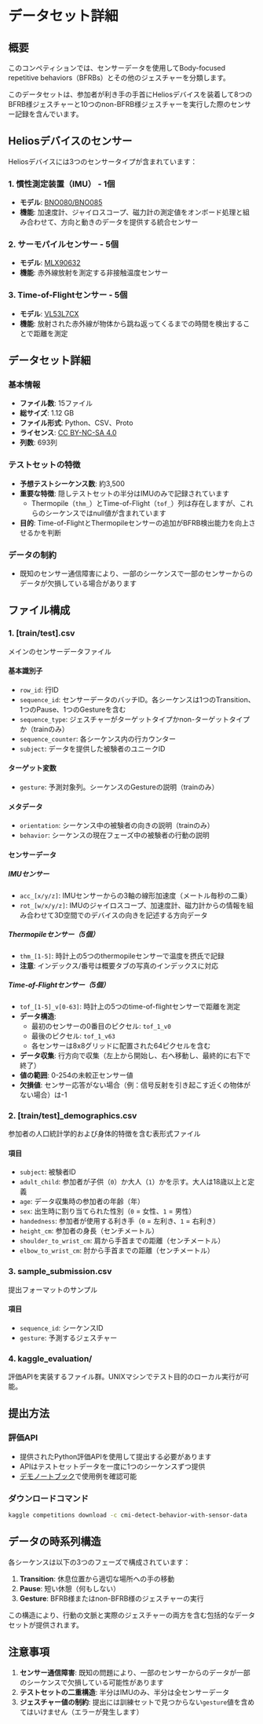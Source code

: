 # データセット詳細

## 概要
このコンペティションでは、センサーデータを使用してBody-focused repetitive behaviors（BFRBs）とその他のジェスチャーを分類します。

このデータセットは、参加者が利き手の手首にHeliosデバイスを装着して8つのBFRB様ジェスチャーと10つのnon-BFRB様ジェスチャーを実行した際のセンサー記録を含んでいます。

## Heliosデバイスのセンサー

Heliosデバイスには3つのセンサータイプが含まれています：

### 1. 慣性測定装置（IMU） - 1個
- **モデル**: [BNO080/BNO085](https://fcon_1000.projects.nitrc.org/indi/cmi_healthy_brain_network/Competitions/Helios2025/IMU_Sensor.pdf)
- **機能**: 加速度計、ジャイロスコープ、磁力計の測定値をオンボード処理と組み合わせて、方向と動きのデータを提供する統合センサー

### 2. サーモパイルセンサー - 5個
- **モデル**: [MLX90632](https://fcon_1000.projects.nitrc.org/indi/cmi_healthy_brain_network/Competitions/Helios2025/Thermopile_Sensor.pdf)
- **機能**: 赤外線放射を測定する非接触温度センサー

### 3. Time-of-Flightセンサー - 5個
- **モデル**: [VL53L7CX](https://fcon_1000.projects.nitrc.org/indi/cmi_healthy_brain_network/Competitions/Helios2025/Time_of_Flight_Sensor.pdf)
- **機能**: 放射された赤外線が物体から跳ね返ってくるまでの時間を検出することで距離を測定

## データセット詳細

### 基本情報
- **ファイル数**: 15ファイル
- **総サイズ**: 1.12 GB
- **ファイル形式**: Python、CSV、Proto
- **ライセンス**: [CC BY-NC-SA 4.0](https://creativecommons.org/licenses/by-nc-sa/4.0/)
- **列数**: 693列

### テストセットの特徴
- **予想テストシーケンス数**: 約3,500
- **重要な特徴**: 隠しテストセットの半分はIMUのみで記録されています
  - Thermopile（`thm_`）とTime-of-Flight（`tof_`）列は存在しますが、これらのシーケンスではnull値が含まれています
- **目的**: Time-of-FlightとThermopileセンサーの追加がBFRB検出能力を向上させるかを判断

### データの制約
- 既知のセンサー通信障害により、一部のシーケンスで一部のセンサーからのデータが欠損している場合があります

## ファイル構成

### 1. [train/test].csv
メインのセンサーデータファイル

#### 基本識別子
- `row_id`: 行ID
- `sequence_id`: センサーデータのバッチID。各シーケンスは1つのTransition、1つのPause、1つのGestureを含む
- `sequence_type`: ジェスチャーがターゲットタイプかnon-ターゲットタイプか（trainのみ）
- `sequence_counter`: 各シーケンス内の行カウンター
- `subject`: データを提供した被験者のユニークID

#### ターゲット変数
- `gesture`: 予測対象列。シーケンスのGestureの説明（trainのみ）

#### メタデータ
- `orientation`: シーケンス中の被験者の向きの説明（trainのみ）
- `behavior`: シーケンスの現在フェーズ中の被験者の行動の説明

#### センサーデータ

##### IMUセンサー
- `acc_[x/y/z]`: IMUセンサーからの3軸の線形加速度（メートル毎秒の二乗）
- `rot_[w/x/y/z]`: IMUのジャイロスコープ、加速度計、磁力計からの情報を組み合わせて3D空間でのデバイスの向きを記述する方向データ

##### Thermopileセンサー（5個）
- `thm_[1-5]`: 時計上の5つのthermopileセンサーで温度を摂氏で記録
- **注意**: インデックス/番号は概要タブの写真のインデックスに対応

##### Time-of-Flightセンサー（5個）
- `tof_[1-5]_v[0-63]`: 時計上の5つのtime-of-flightセンサーで距離を測定
- **データ構造**: 
  - 最初のセンサーの0番目のピクセル: `tof_1_v0`
  - 最後のピクセル: `tof_1_v63`
  - 各センサーは8x8グリッドに配置された64ピクセルを含む
- **データ収集**: 行方向で収集（左上から開始し、右へ移動し、最終的に右下で終了）
- **値の範囲**: 0-254の未較正センサー値
- **欠損値**: センサー応答がない場合（例：信号反射を引き起こす近くの物体がない場合）は-1

### 2. [train/test]_demographics.csv
参加者の人口統計学的および身体的特徴を含む表形式ファイル

#### 項目
- `subject`: 被験者ID
- `adult_child`: 参加者が子供（`0`）か大人（`1`）かを示す。大人は18歳以上と定義
- `age`: データ収集時の参加者の年齢（年）
- `sex`: 出生時に割り当てられた性別（`0` = 女性、`1` = 男性）
- `handedness`: 参加者が使用する利き手（`0` = 左利き、`1` = 右利き）
- `height_cm`: 参加者の身長（センチメートル）
- `shoulder_to_wrist_cm`: 肩から手首までの距離（センチメートル）
- `elbow_to_wrist_cm`: 肘から手首までの距離（センチメートル）

### 3. sample_submission.csv
提出フォーマットのサンプル

#### 項目
- `sequence_id`: シーケンスID
- `gesture`: 予測するジェスチャー

### 4. kaggle_evaluation/
評価APIを実装するファイル群。UNIXマシンでテスト目的のローカル実行が可能。

## 提出方法

### 評価API
- 提供されたPython評価APIを使用して提出する必要があります
- APIはテストセットデータを一度に1つのシーケンスずつ提供
- [デモノートブック](https://www.kaggle.com/code/sohier/cmi-2025-demo-submission/)で使用例を確認可能

### ダウンロードコマンド
```bash
kaggle competitions download -c cmi-detect-behavior-with-sensor-data
```

## データの時系列構造

各シーケンスは以下の3つのフェーズで構成されています：

1. **Transition**: 休息位置から適切な場所への手の移動
2. **Pause**: 短い休憩（何もしない）
3. **Gesture**: BFRB様またはnon-BFRB様のジェスチャーの実行

この構造により、行動の文脈と実際のジェスチャーの両方を含む包括的なデータセットが提供されます。

## 注意事項

1. **センサー通信障害**: 既知の問題により、一部のセンサーからのデータが一部のシーケンスで欠損している可能性があります
2. **テストセットの二重構造**: 半分はIMUのみ、半分は全センサーデータ
3. **ジェスチャー値の制約**: 提出には訓練セットで見つからない`gesture`値を含めてはいけません（エラーが発生します）
